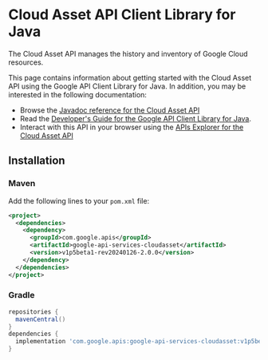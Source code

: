 # Cloud Asset API Client Library for Java

The Cloud Asset API manages the history and inventory of Google Cloud resources.

This page contains information about getting started with the Cloud Asset API
using the Google API Client Library for Java. In addition, you may be interested
in the following documentation:

* Browse the [Javadoc reference for the Cloud Asset API][javadoc]
* Read the [Developer's Guide for the Google API Client Library for Java][google-api-client].
* Interact with this API in your browser using the [APIs Explorer for the Cloud Asset API][api-explorer]

## Installation

### Maven

Add the following lines to your `pom.xml` file:

```xml
<project>
  <dependencies>
    <dependency>
      <groupId>com.google.apis</groupId>
      <artifactId>google-api-services-cloudasset</artifactId>
      <version>v1p5beta1-rev20240126-2.0.0</version>
    </dependency>
  </dependencies>
</project>
```

### Gradle

```gradle
repositories {
  mavenCentral()
}
dependencies {
  implementation 'com.google.apis:google-api-services-cloudasset:v1p5beta1-rev20240126-2.0.0'
}
```

[javadoc]: https://googleapis.dev/java/google-api-services-cloudasset/latest/index.html
[google-api-client]: https://github.com/googleapis/google-api-java-client/
[api-explorer]: https://developers.google.com/apis-explorer/#p/cloudasset/v1/
